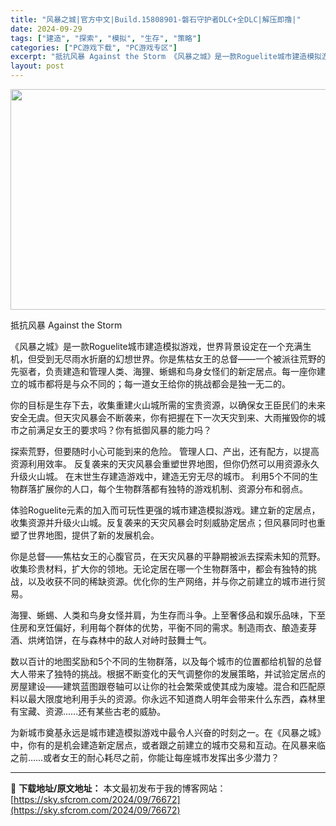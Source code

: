 ```yaml
---
title: "风暴之城|官方中文|Build.15808901-磐石守护者DLC+全DLC|解压即撸|"
date: 2024-09-29
tags: ["建造", "探索", "模拟", "生存", "策略"]
categories: ["PC游戏下载", "PC游戏专区"]
excerpt: "抵抗风暴 Against the Storm 《风暴之城》是一款Roguelite城市建造模拟游戏，世界背景设定在一个充满生机，但受到无尽雨水折磨的幻想世界。你是焦枯女王的总督——一个被派往荒野的先驱者，负责建造和管理人类、海狸、蜥蜴和鸟身女怪们的新定居点。每一座你建立的城市都将是与众不同的；每一道&hellip;"
layout: post
---
```


<img class="aligncenter size-full wp-image-76640" src="https://sky.sfcrom.com/wp-content/uploads/2024/09/2024092903240598.webp" alt="" width="616" height="353" />

抵抗风暴 Against the Storm

《风暴之城》是一款Roguelite城市建造模拟游戏，世界背景设定在一个充满生机，但受到无尽雨水折磨的幻想世界。你是焦枯女王的总督——一个被派往荒野的先驱者，负责建造和管理人类、海狸、蜥蜴和鸟身女怪们的新定居点。每一座你建立的城市都将是与众不同的；每一道女王给你的挑战都会是独一无二的。

你的目标是生存下去，收集重建火山城所需的宝贵资源，以确保女王臣民们的未来安全无虞。但天灾风暴会不断袭来，你有把握在下一次天灾到来、大雨摧毁你的城市之前满足女王的要求吗？你有抵御风暴的能力吗？

探索荒野，但要随时小心可能到来的危险。
管理人口、产出，还有配方，以提高资源利用效率。
反复袭来的天灾风暴会重塑世界地图，但你仍然可以用资源永久升级火山城。
在末世生存建造游戏中，建造无穷无尽的城市。
利用5个不同的生物群落扩展你的人口，每个生物群落都有独特的游戏机制、资源分布和弱点。

体验Roguelite元素的加入而可玩性更强的城市建造模拟游戏。建立新的定居点，收集资源并升级火山城。反复袭来的天灾风暴会时刻威胁定居点；但风暴同时也重塑了世界地图，提供了新的发展机会。

你是总督——焦枯女王的心腹官员，在天灾风暴的平静期被派去探索未知的荒野。收集珍贵材料，扩大你的领地。无论定居在哪一个生物群落中，都会有独特的挑战，以及收获不同的稀缺资源。优化你的生产网络，并与你之前建立的城市进行贸易。

海狸、蜥蜴、人类和鸟身女怪并肩，为生存而斗争。上至奢侈品和娱乐品味，下至住房和烹饪偏好，利用每个群体的优势，平衡不同的需求。制造雨衣、酿造麦芽酒、烘烤馅饼，在与森林中的敌人对峙时鼓舞士气。

数以百计的地图奖励和5个不同的生物群落，以及每个城市的位置都给机智的总督大人带来了独特的挑战。根据不断变化的天气调整你的发展策略，并试验定居点的房屋建设——建筑蓝图跟卷轴可以让你的社会繁荣或使其成为废墟。混合和匹配原料以最大限度地利用手头的资源。你永远不知道商人明年会带来什么东西，森林里有宝藏、资源……还有某些古老的威胁。

为新城市奠基永远是城市建造模拟游戏中最令人兴奋的时刻之一。在《风暴之城》中，你有的是机会建造新定居点，或者跟之前建立的城市交易和互动。在风暴来临之前……或者女王的耐心耗尽之前，你能让每座城市发挥出多少潜力？

---
📖 **下载地址/原文地址：** 本文最初发布于我的博客网站：[https://sky.sfcrom.com/2024/09/76672](https://sky.sfcrom.com/2024/09/76672)
